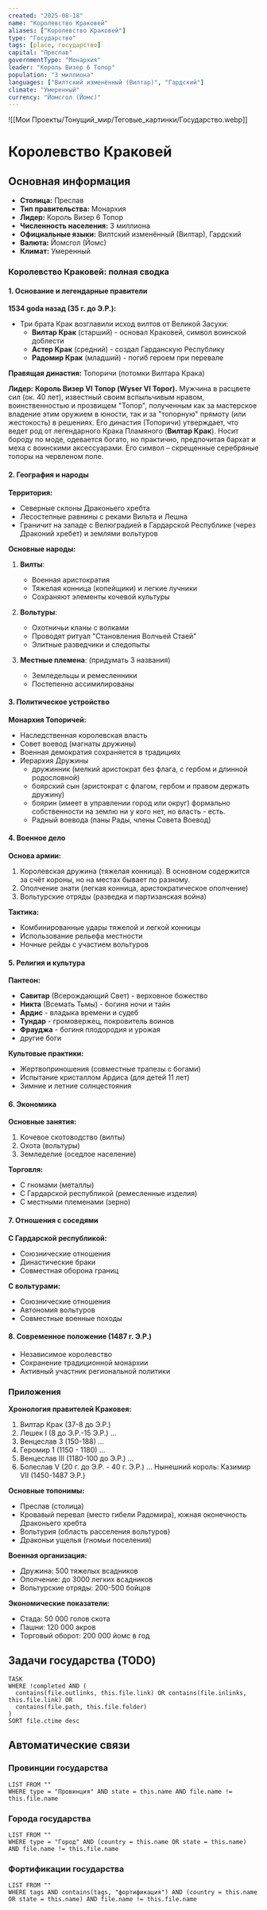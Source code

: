 ```yaml
---
created: "2025-08-18"
name: "Королевство Краковей"
aliases: ["Королевство Краковей"]
type: "Государство"
tags: [place, государство]
capital: "Преслав"
governmentType: "Монархия"
leader: "Король Визер 6 Топор"
population: "3 миллиона"
languages: ["Вилтский изменённый (Вилтар)", "Гардский"]
climate: "Умеренный"
currency: "Йомсгол (Йомс)"
---
```


![[Мои Проекты/Тонущий_мир/Теговые_картинки/Государство.webp]]

# Королевство Краковей

## Основная информация
- **Столица:** Преслав
- **Тип правительства:** Монархия
- **Лидер:** Король Визер 6 Топор
- **Численность населения:** 3 миллиона
- **Официальные языки:** Вилтский изменённый (Вилтар), Гардский
- **Валюта:** Йомсгол (Йомс)
- **Климат:** Умеренный
### **Королевство Краковей: полная сводка**

#### **1. Основание и легендарные правители**
**1534 goda назад (35 г. до Э.Р.):**
- Три брата Крак возглавили исход вилтов от Великой Засухи:
  - **Вилтар Крак** (старший) - основал Краковей, символ воинской доблести
  - **Астер Крак** (средний) - создал Гарданскую Республику
  - **Радомир Крак** (младший) - погиб героем при перевале

**Правящая династия:** Топоричи (потомки Вилтара Крака)

**Лидер:** **Король Визер VI Топор (Wyser VI Topor).** Мужчина в расцвете сил (ок. 40 лет), известный своим вспыльчивым нравом, воинственностью и прозвищем "Топор", полученным как за мастерское владение этим оружием в юности, так и за "топорную" прямоту (или жестокость) в решениях. Его династия (Топоричи) утверждает, что ведет род от легендарного Крака Пламяного (**Вилтар Крак**). Носит бороду по моде, одевается богато, но практично, предпочитая бархат и меха с воинскими аксессуарами. Его символ – скрещенные серебряные топоры на червленом поле.

#### **2. География и народы**
**Территория:**
- Северные склоны Драконьего хребта
- Лесостепные равнины с реками Вильта и Лешна
- Граничит на западе с Велюградией в Гардарской Республике (через Драконий хребет) и землями вольтуров

**Основные народы:**
1. **Вилты**:
   - Военная аристократия
   - Тяжелая конница (копейщики) и легкие лучники
   - Сохраняют элементы кочевой культуры

2. **Вольтуры**:
   - Охотничьи кланы с волками
   - Проводят ритуал "Становления Волчьей Стаей"
   - Элитные разведчики и следопыты

1. **Местные племена**: (придумать 3 названия)
   - Земледельцы и ремесленники
   - Постепенно ассимилированы

#### **3. Политическое устройство**
**Монархия Топоричей:**
- Наследственная королевская власть
- Совет воевод (магнаты дружины)
- Военная демократия сохраняется в традициях
- Иерархия Дружины
	- дружинник (мелкий аристократ без флага, с гербом и длинной родословной)
	- боярский сын (аристократ с флагом, гербом и правом держать дружину)
	- боярин (имеет в управлении город или округ) формально собственности на землю ни у кого нет, но власть - есть.
	- Радный воевода (паны Рады, члены Совета Воевод)

#### **4. Военное дело**
**Основа армии:**
1. Королевская дружина (тяжелая конница). В основном содержится за счёт короны, но на местах бывает по разному.
2. Ополчение знати (легкая конница, аристократическое ополчение)
3. Вольтурские отряды (разведка и партизанская война)

**Тактика:**
- Комбинированные удары тяжелой и легкой конницы
- Использование рельефа местности
- Ночные рейды с участием вольтуров

#### **5. Религия и культура**
**Пантеон:**
- **Савитар** (Всерождающий Свет) - верховное божество
- **Никта** (Всемать Тьмы) - богиня ночи и тайн
- **Ардис** - владыка времени и судеб
- **Тундар** - громовержец, покровитель воинов
- **Фрауджа** - богиня плодородия и урожая
- другие боги

**Культовые практики:**
- Жертвоприношения (совместные трапезы с богами)
- Испытание кристаллом Ардиса (для детей 11 лет)
- Зимние и летние солнцестояния

#### **6. Экономика**
**Основные занятия:**
1. Кочевое скотоводство (вилты)
2. Охота (вольтуры)
3. Земледелие (оседлое население)

**Торговля:**
- С гномами (металлы)
- С Гардарской республикой (ремесленные изделия)
- С местными племенами (зерно)

#### **7. Отношения с соседями**
**С Гардарской республикой:**
- Союзнические отношения
- Династические браки
- Совместная оборона границ

**С вольтурами:**
- Союзнические отношения
- Автономия вольтуров
- Совместные военные походы

#### **8. Современное положение (1487 г. Э.Р.)**
- Независимое королевство
- Сохранение традиционной монархии
- Активный участник региональной политики

### **Приложения**

**Хронология правителей Краковея:**
1. Вилтар Крак (37-8 до Э.Р.)
2. Лешек I (8 до Э.Р.-15 Э.Р.)
...
3. Венцеслав 3 (150-188)
…
4. Геромир 1 (1150 - 1180)
…
5. Венцеслав III (1180-100 до Э.Р.)
...
6. Болеслав V (20 г. до Э.Р. - 40 г. Э.Р.)
...
Нынешний король: Казимир VII (1450-1487 Э.Р.)

**Основные топонимы:**
- Преслав (столица)
- Кровавый перевал (место гибели Радомира), южная оконечность Драконьего хребта
- Вольтурия (область расселения вольтуров)
- Драконьи ущелья (гномьи поселения)

**Военная организация:**
- Дружина: 500 тяжелых всадников
- Ополчение: до 3000 легких всадников
- Вольтурские отряды: 200-500 бойцов

**Экономические показатели:**
- Стада: 50 000 голов скота
- Пашни: 120 000 акров
- Торговый оборот: 200 000 йомс в год

## Задачи государства (TODO)
```dataview
TASK
WHERE !completed AND (
  contains(file.outlinks, this.file.link) OR contains(file.inlinks, this.file.link) OR
  contains(file.path, this.file.folder)
)
SORT file.ctime desc
```

## Автоматические связи

### Провинции государства
```dataview
LIST FROM ""
WHERE type = "Провинция" AND state = this.name AND file.name != this.file.name
```

### Города государства
```dataview
LIST FROM ""
WHERE type = "Город" AND (country = this.name OR state = this.name) AND file.name != this.file.name
```

### Фортификации государства
```dataview
LIST FROM ""
WHERE tags AND contains(tags, "фортификация") AND (country = this.name OR state = this.name) AND file.name != this.file.name
``` 
